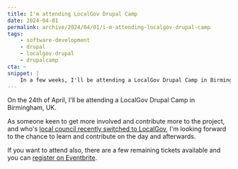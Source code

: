 ```yaml
---
title: I'm attending LocalGov Drupal Camp
date: 2024-04-01
permalink: archive/2024/04/01/i-m-attending-localgov-drupal-camp
tags:
    - software-development
    - drupal
    - localgov-drupal
    - drupalcamp
cta: ~
snippet: |
    In a few weeks, I'll be attending a LocalGov Drupal Camp in Birmingham, UK.
---
```


On the 24th of April, I'll be attending a LocalGov Drupal Camp in Birmingham, UK.

As someone keen to get more involved and contribute more to the project, and who's [local council recently switched to LocalGov][newport], I'm looking forward to the chance to learn and contribute on the day and afterwards.

If you want to attend also, there are a few remaining tickets available and you can [register on Eventbrite][event].

[event]: https://www.eventbrite.co.uk/e/localgov-drupal-camp-2024-tickets-847025314517
[newport]: {{site.url}}/archive/2024/03/25/newport-city-council-running-localgov-drupal
